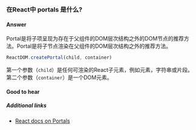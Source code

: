 ### 在React中 portals 是什么?

#### Answer

Portal是将子项呈现为存在于父组件的DOM层次结构之外的DOM节点的推荐方法。Portal是将子节点渲染在父组件的DOM层次结构之外的推荐方法。

```js
ReactDOM.createPortal(child, container)
```

第一个参数（`child`）是任何可渲染的React子元素，例如元素，字符串或片段。 第二个参数（`container`）是一个DOM元素。

#### Good to hear

##### Additional links

* [React docs on Portals](https://reactjs.org/docs/portals.html)

<!-- tags: (react,javascript) -->

<!-- expertise: (2) -->
